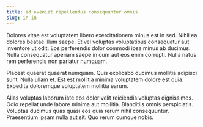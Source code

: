 ```yaml
---
title: ad eveniet repellendus consequuntur omnis
slug: in in
---
```


Dolores vitae est voluptatem libero exercitationem minus est in sed. Nihil ea dolores beatae illum saepe. Et vel voluptas voluptatibus consequatur aut inventore ut odit. Eos perferendis dolor commodi ipsa minus ab ducimus. Nulla consequatur aperiam saepe in cum aut eos enim corrupti. Nulla natus rem perferendis non pariatur numquam.

Placeat quaerat quaerat numquam. Quis explicabo ducimus mollitia adipisci sunt. Nulla ullam et. Est est mollitia minima voluptatem dolore est quia. Expedita doloremque voluptatem mollitia earum.

Alias voluptas laborum iste eos dolor velit reiciendis voluptas dignissimos. Odio repellat unde labore minima aut mollitia. Blanditiis omnis perspiciatis. Voluptas ducimus quas quasi eos quia rerum nihil consequuntur. Praesentium ipsam nulla aut sit. Quo rerum cumque nobis.
